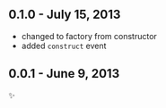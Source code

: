0.1.0 - July 15, 2013
---------------------
* changed to factory from constructor
* added `construct` event

0.0.1 - June 9, 2013
--------------------
:sparkles: